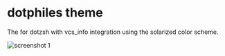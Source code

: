 dotphiles theme
===============

The for dotzsh with vcs_info integration using the solarized color
scheme.

![screenshot 1][1]

[1]: https://raw.github.com/dotphiles/dotzsh/master/themes/dotphiles/screenshots/dotphiles.png "screenshot 1"

